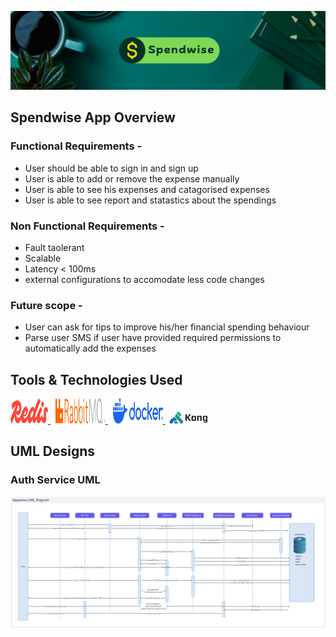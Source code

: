 ![banner](./Images/spendwiseBanner.png)

## Spendwise App Overview

### Functional Requirements -
- User should be able to sign in and sign up
- User is able to add or remove the expense manually
- User is able to see his expenses and catagorised expenses
- User is able to see report and statastics about the spendings

### Non Functional Requirements -
- Fault taolerant
- Scalable
- Latency < 100ms
- external configurations to accomodate less code changes

### Future scope -
- User can ask for tips to improve his/her financial spending behaviour
- Parse user SMS if user have provided required permissions to automatically add the expenses

## Tools & Technologies Used
<p align="left"> 
<a href="https://redis.io" target="_blank" rel="noreferrer"> <img src="https://raw.githubusercontent.com/Prithviraj2511/prithviraj-patil/refs/heads/main/public/images/redis_word.svg" alt="redis" width="60" height="40"/> </a> 
&nbsp;
<a href="https://redis.io" target="_blank" rel="noreferrer"> <img src="https://raw.githubusercontent.com/Prithviraj2511/prithviraj-patil/refs/heads/main/public/images/rabbitMq_word.svg" alt="rabbitMq" width="80" height="40"/> </a> 
&nbsp;
<a href="https://redis.io" target="_blank" rel="noreferrer"> <img src="https://raw.githubusercontent.com/Prithviraj2511/prithviraj-patil/refs/heads/main/public/images/docker_word.svg" alt="rabbitMq" width="80" height="40"/> </a> 
&nbsp;
<picture>
  <source media="(prefers-color-scheme: dark)" srcset="https://raw.githubusercontent.com/Prithviraj2511/prithviraj-patil/refs/heads/main/public/images/Kong_word_dark.svg" width="60" height="40">
  <source media="(prefers-color-scheme: light)" srcset="https://raw.githubusercontent.com/Prithviraj2511/prithviraj-patil/refs/heads/main/public/images/Kong_word_white.svg" width="60">
  <img alt="kong image" src="https://raw.githubusercontent.com/Prithviraj2511/prithviraj-patil/refs/heads/main/public/images/Kong_word_white.svg" width="60">
</picture>
</p>

## UML Designs

### Auth Service UML
![](./Images/authService_UML.png)